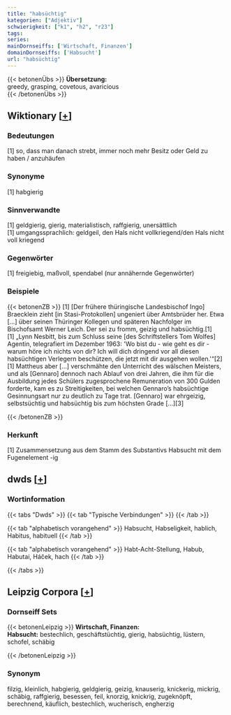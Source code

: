 ```yaml
---
title: "habsüchtig"
kategorien: ["Adjektiv"]
schwierigkeit: ["k1", "h2", "r23"]
tags:
series:
mainDornseiffs: ['Wirtschaft, Finanzen']
domainDornseiffs: ['Habsucht']
url: "habsüchtig"
---
```


{{< betonenÜbs >}}
**Übersetzung:**  
greedy, grasping, covetous, avaricious  
{{< /betonenÜbs >}}

## Wiktionary [[+](https://de.wiktionary.org/wiki/habsüchtig)]

### Bedeutungen
[1] so, dass man danach strebt, immer noch mehr Besitz oder Geld zu haben / anzuhäufen  

### Synonyme
[1] habgierig  

### Sinnverwandte
[1] geldgierig, gierig, materialistisch, raffgierig, unersättlich  
[1] umgangssprachlich: geldgeil, den Hals nicht vollkriegend/den Hals nicht voll kriegend  

### Gegenwörter
[1] freigiebig, maßvoll, spendabel (nur annähernde Gegenwörter)  

### Beispiele
{{< betonenZB >}}
[1] [Der frühere thüringische Landesbischof Ingo] Braecklein zieht [in Stasi-Protokollen] ungeniert über Amtsbrüder her. Etwa […] über seinen Thüringer Kollegen und späteren Nachfolger im Bischofsamt Werner Leich. Der sei zu fromm, geizig und habsüchtig.[1]  
[1] „Lynn Nesbitt, bis zum Schluss seine [des Schriftstellers Tom Wolfes] Agentin, telegrafiert im Dezember 1963: 'Wo bist du - wie geht es dir - warum höre ich nichts von dir? Ich will dich dringend vor all diesen habsüchtigen Verlegern beschützen, die jetzt mit dir ausgehen wollen.'“[2]  
[1] Mattheus aber […] verschmähte den Unterricht des wälschen Meisters, und als [Gennaro] dennoch nach Ablauf von drei Jahren, die ihm für die Ausbildung jedes Schülers zugesprochene Remuneration von 300 Gulden forderte, kam es zu Streitigkeiten, bei welchen Gennaro’s habsüchtige Gesinnungsart nur zu deutlich zu Tage trat. [Gennaro] war ehrgeizig, selbstsüchtig und habsüchtig bis zum höchsten Grade […][3]  

{{< /betonenZB >}}
### Herkunft
[1] Zusammensetzung aus dem Stamm des Substantivs Habsucht mit dem Fugenelement -ig  



## dwds [[+](https://www.dwds.de/wb/habsüchtig)]

### Wortinformation
{{< tabs "Dwds" >}}
{{< tab "Typische Verbindungen" >}}
{{< /tab >}}

{{< tab "alphabetisch vorangehend" >}}
Habsucht, Habseligkeit, hablich, Habitus, habituell
{{< /tab >}}

{{< tab "alphabetisch vorangehend" >}}
Habt-Acht-Stellung, Habub, Habutai, Háček, hach
{{< /tab >}}

{{< /tabs >}}

## Leipzig Corpora [[+](https://corpora.uni-leipzig.de/en/res?word=habsüchtig&corpusId=deu_newscrawl-public_2018)]

### Dornseiff Sets
{{< betonenLeipzig >}}
**Wirtschaft, Finanzen:**  
**Habsucht:** bestechlich, geschäftstüchtig, gierig, habsüchtig, lüstern, schofel, schäbig  

{{< /betonenLeipzig >}}

### Synonym
filzig, kleinlich, habgierig, geldgierig, geizig, knauserig, knickerig, mickrig, schäbig, raffgierig, besessen, feil, knorzig, knickrig, zugeknöpft, berechnend, käuflich, bestechlich, wucherisch, engherzig

